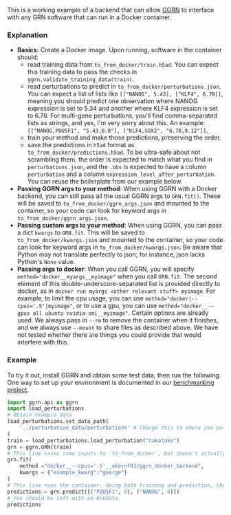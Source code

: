 This is a working example of a backend that can allow [GGRN](http://github.com/ekernf01/GGRN) to interface with any GRN software that can run in a Docker container. 

### Explanation

- **Basics:** Create a Docker image. Upon running, software in the container should:
    - read training data from `to_from_docker/train.h5ad`. You can expect this training data to pass the checks in `ggrn.validate_training_data(train)`.
    - read perturbations to predict in `to_from_docker/perturbations.json`. You can expect a list of lists like `[["NANOG", 5.43], ["KLF4", 6.78]]`, meaning you should predict one observation where NANOG expression is set to 5.34 and another where KLF4 expression is set to 6.78. For multi-gene perturbations, you'll find comma-separated lists as strings, and yes, I'm very sorry about this. An example: `[["NANOG,POU5F1", "5.43,0.0"], ["KLF4,SOX2", "6.78,9.12"]]`. 
    - train your method and make those predictions, preserving the order.
    - save the predictions in `h5ad` format as `to_from_docker/predictions.h5ad`. To be ultra-safe about not scrambling them, the order is expected to match what you find in `perturbations.json`, and the `.obs` is expected to have a column `perturbation` and a column `expression_level_after_perturbation`. You can reuse the boilerplate from our example below.
- **Passing GGRN args to your method**: When using GGRN with a Docker backend, you can still pass all the usual GGRN args to `GRN.fit()`. These will be saved to `to_from_docker/ggrn_args.json` and mounted to the container, so your code can look for keyword args in `to_from_docker/ggrn_args.json`. 
- **Passing custom args to your method**: When using GGRN, you can pass a dict `kwargs` to `GRN.fit`. This will be saved to `to_from_docker/kwargs.json` and mounted to the container, so your code can look for keyword args in `to_from_docker/kwargs.json`. Be aware that Python may not translate perfectly to json; for instance, json lacks Python's `None` value.
- **Passing args to docker**: When you call GGRN, you will specify `method="docker__myargs__myimage"` when you call `GRN.fit`. The second element of this double-underscore-separated list is provided directly to docker, as in `docker run myargs <other relevant stuff> myimage`. For example, to limit the cpu usage, you can use `method="docker|--cpus='.5'|myimage"`, or to use a gpu, you can use `method="docker__--gpus all ubuntu nvidia-smi__myimage"`. Certain options are already used. We always pass in `--rm` to remove the container when it finishes, and we always use `--mount` to share files as described above. We have not tested whether there are things you could provide that would interfere with this.

### Example

To try it out, install GGRN and obtain some test data, then run the following. One way to set up your environment is documented in our [benchmarking project](http://github.com/ekernf01/perturbation_benchmarking).

```python
import ggrn.api as ggrn
import load_perturbations
# Obtain example data
load_perturbations.set_data_path(
    '../perturbation_data/perturbations' # Change this to where you put the perturbation data collection.
)
train = load_perturbations.load_perturbation("nakatake")
grn = ggrn.GRN(train) 
# This line saves some inputs to `to_from_docker`, but doesn't actually run the container.
grn.fit(
    method ="docker__--cpus='.5'__ekernf01/ggrn_docker_backend", 
    kwargs = {"example_kwarg":"george"}                    
)
# This line runs the container, doing both training and prediction, then removes the container.
predictions = grn.predict([("POU5F1", 0), ("NANOG", 0)])
# You should be left with an AnnData. 
predictions
```



